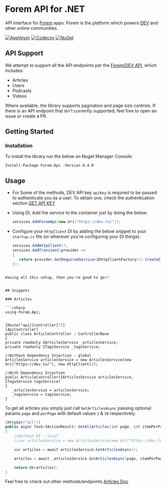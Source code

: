 # Forem API for .NET
API interface for [Forem](https://www.forem.com/) apps. Forem is the platform which powers [DEV](https://dev.to) and other online communities.

[![AppVeyor](https://img.shields.io/appveyor/ci/Turnerj/forem-dotnet/master.svg)](https://ci.appveyor.com/project/Turnerj/forem-dotnet)
[![Codecov](https://img.shields.io/codecov/c/github/turnerj/forem-dotnet/master.svg)](https://codecov.io/gh/turnerj/forem-dotnet)
[![NuGet](https://img.shields.io/nuget/v/Forem.Api.svg)](https://www.nuget.org/packages/Forem.Api)

## API Support

We attempt to support all the API endpoints per the [Forem/DEV API](https://docs.dev.to/api/), which includes:

- Articles
- Users
- Podcasts
- Videos

Where available, the library supports pagination and page size controls.
If there is an API endpoint that isn't currently supported, feel free to open an issue or create a PR.

## Getting Started

### Installation

To install the library run the below on Nuget Manager Console:

`Install-Package Forem.Api -Version 0.4.0`	

## Usage

- For Some of the methods, DEV API key `apiKey`  is required to be passed to authenticate you as a user. 
  To obtain one, check the authentication section [GET API KEY](https://docs.dev.to/api/#section/Authentication)

- Using DI, Add the service to the container just by doing the below:
  ```csharp
  services.AddForemApi(new Uri("https://dev.to/"));
  
  ```

- Configure your `HttpClient` DI by adding the below snippet to your `startup.cs` file (or wherever you're configuring your DI things):

  ```csharp
  services.AddHttpClient();
  services.AddTransient(provider =>
  {
     return provider.GetRequiredService<IHttpClientFactory>().CreateClient(string.Empty);
  });

 ```

Having all this setup, then you're good to go!!


## Snippets

### Articles

```csharp
using Forem.Api;


[Route("api/[controller]")]
[ApiController]
public class ArticleController : ControllerBase
{
private readonly IArticlesService _articlesService;
private readonly ITagsService _tagsService;

//Without Dependency Injection - global
ArticlesService articlesService = new ArticlesService(new Uri("https://dev.to/"), new HttpClient());

//With Dependency Injection
public ArticleController(IArticlesService articlesService, ITagsService tagsService)
{
    _articlesService = articlesService;
    _tagsService = tagsService;
}

```

To get all articles you simply just call `GetArticlesAsync` passing optional params `page` and `perPage` with default values `1` & `30` respectively.

```csharp
[HttpGet("all")]
public async Task<IActionResult> GetAllArticles(int page, int itemPerPage)
{
    //Without DI - local
    //var articlesService = new ArticlesService(new Uri("https://dev.to/"), new HttpClient());

    var articles = await articlesService.GetArticlesAsync();

    articles = await _articlesService.GetArticlesAsync(page, itemPerPage);

    return Ok(articles);
}

```

Feel free to check out other methods/endpoints [Articles Doc](https://docs.dev.to/api/#operation/getArticles)

